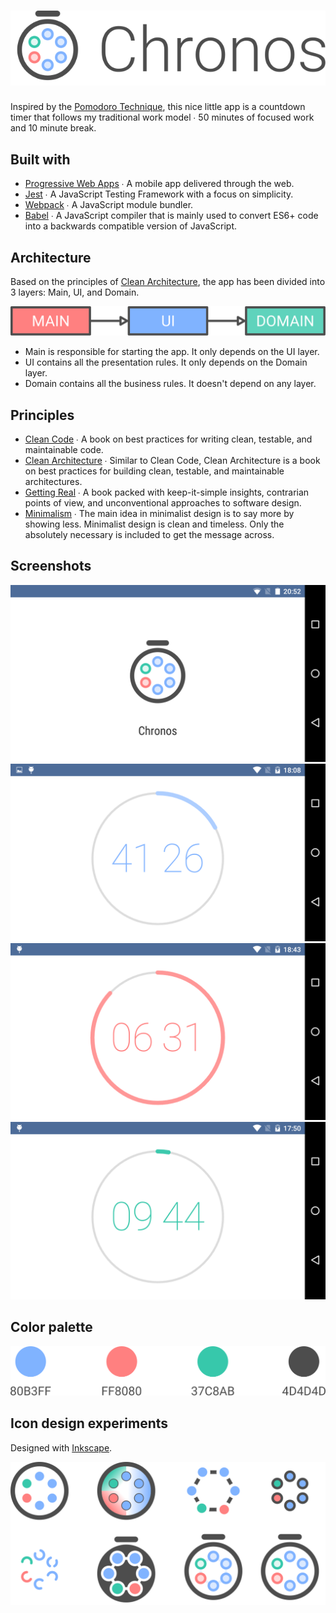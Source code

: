 # ![](design/header.svg)
Inspired by the [Pomodoro Technique](https://en.wikipedia.org/wiki/Pomodoro_Technique), this nice little app is a countdown timer that follows my traditional work model ∙ 50 minutes of focused work and 10 minute break.

## Built with
* [Progressive Web Apps](https://developers.google.com/web/progressive-web-apps/) ∙ A mobile app delivered through the web.
* [Jest](https://jestjs.io/) ∙ A JavaScript Testing Framework with a focus on simplicity.
* [Webpack](https://webpack.js.org/) ∙ A JavaScript module bundler.
* [Babel](https://babeljs.io/) ∙ A JavaScript compiler that is mainly used to convert ES6+ code into a backwards compatible version of JavaScript.

## Architecture
Based on the principles of [Clean Architecture](https://blog.cleancoder.com/uncle-bob/2012/08/13/the-clean-architecture.html), the app has been divided into 3 layers: Main, UI, and Domain.

![](design/architecture.svg)

* Main is responsible for starting the app. It only depends on the UI layer.
* UI contains all the presentation rules. It only depends on the Domain layer.
* Domain contains all the business rules. It doesn't depend on any layer.

## Principles
* [Clean Code](https://www.amazon.com/Clean-Code-Handbook-Software-Craftsmanship/dp/0132350882) ∙ A book on best practices for writing clean, testable, and maintainable code.
* [Clean Architecture](https://www.amazon.com/Clean-Architecture-Craftsmans-Software-Structure/dp/0134494164) ∙ Similar to Clean Code, Clean Architecture is a book on best practices for building clean, testable, and maintainable architectures.
* [Getting Real](https://basecamp.com/books/getting-real) ∙ A book packed with keep-it-simple insights, contrarian points of view, and unconventional approaches to software design.
* [Minimalism](https://visme.co/blog/minimalist-graphic-design/) ∙ The main idea in minimalist design is to say more by showing less. Minimalist design is clean and timeless. Only the absolutely necessary is included to get the message across.

## Screenshots
![](design/screenshots/01.png)
![](design/screenshots/02.png)
![](design/screenshots/03.png)
![](design/screenshots/04.png)

## Color palette
![](design/color-palette.svg)

## Icon design experiments
Designed with [Inkscape](https://inkscape.org/).


![](design/icon-design-experiments.svg)